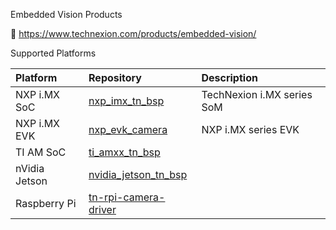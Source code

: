 
Embedded Vision Products

:rocket: https://www.technexion.com/products/embedded-vision/

Supported Platforms

| Platform | Repository | Description |
|:---------|:-----------|:------------|
| NXP i.MX SoC | [nxp_imx_tn_bsp](https://github.com/TechNexion-Vision/nxp_imx_tn_bsp) | TechNexion i.MX series SoM |
| NXP i.MX EVK | [nxp_evk_camera](https://github.com/TechNexion-Vision/nxp_evk_camera) | NXP i.MX series EVK |
| TI AM SoC    | [ti_amxx_tn_bsp](https://github.com/TechNexion-Vision/ti_amxx_tn_bsp) | |
| nVidia Jetson | [nvidia_jetson_tn_bsp](https://github.com/TechNexion-Vision/nvidia_jetson_tn_bsp) | |
| Raspberry Pi | [tn-rpi-camera-driver](https://github.com/TechNexion-Vision/tn-rpi-camera-driver) | |

